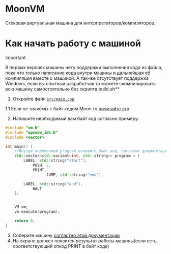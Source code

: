 # MoonVM 
Стековая виртуальная машина для интерпретаторов/компиляторов.

# Как начать работу с машиной
>[!IMPORTANT]
>В первых версиях машины нету поддержки выполнения кода из файла, пока что только написание кода внутри машины и дальнейшая её компиляция вместе с машиной. А так-же отсутствует поддержка Windows, если вы опытный разработчик то можете скомпилировать всю машину самостоятельно без скрипта build.sh**


1. Откройте файл [```src/main.cpp```](src/main.cpp)

1.1 Если не знакомы с байт кодом Moon то [почитайте это](docs/bytecode.md)

2. Напишите необходимый вам байт код согласно примеру:
```cpp
#include "vm.h"
#include "opcode_ids.h"
#include <vector>

int main() {
	//Внутри переменной program напишите байт код, согласно документации(docs/bytecode.md)
    std::vector<std::variant<int, std::string>> program = {
        LABEL, std::string("start"),
            PUSH, 2,
            PRINT,
			      JUMP, std::string("end"),

        LABEL, std::string("end"),
            HALT
    };


    VM vm;
    vm.execute(program);

    return 0;
}
```

3. Соберите машину [согластно этой документации](docs/build.md)
4. На экране должен появится результат работы машины(если есть соответствующий опкод PRINT в байт коде)
